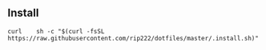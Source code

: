 ## Install

```
curl	sh -c "$(curl -fsSL https://raw.githubusercontent.com/rip222/dotfiles/master/.install.sh)"
```

